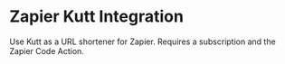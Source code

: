# Zapier Kutt Integration

Use Kutt as a URL shortener for Zapier. Requires a subscription and the Zapier Code Action.
